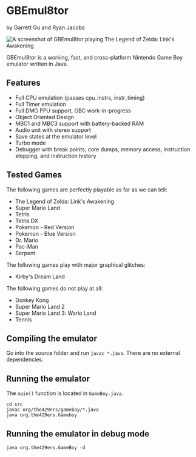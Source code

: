 # GBEmul8tor
by Garrett Gu and Ryan Jacobs

![A screenshot of GBEmul8tor playing The Legend of Zelda: Link's Awakening](https://raw.githubusercontent.com/garrettgu10/gheithboy/screenshot.png)

GBEmul8tor is a working, fast, and cross-platform Nintendo Game Boy emulator written in Java. 

## Features
- Full CPU emulation (passes cpu_instrs, instr_timing)
- Full Timer emulation
- Full DMG PPU support, GBC work-in-progress
- Object Oriented Design
- MBC1 and MBC3 support with battery-backed RAM
- Audio unit with stereo support
- Save states at the emulator level
- Turbo mode
- Debugger with break points, core dumps, memory access, instruction stepping, and instruction history

## Tested Games
The following games are perfectly playable as far as we can tell:
- The Legend of Zelda: Link's Awakening
- Super Mario Land
- Tetris
- Tetris DX
- Pokemon - Red Version
- Pokemon - Blue Version
- Dr. Mario
- Pac-Man
- Serpent

The following games play with major graphical glitches:
- Kirby's Dream Land

The following games do not play at all:
- Donkey Kong
- Super Mario Land 2
- Super Mario Land 3: Wario Land
- Tennis

## Compiling the emulator
Go into the source folder and run ```javac *.java```. There are no external dependencies.

## Running the emulator
The ```main()``` function is located in ```GameBoy.java```.
```
cd src
javac org/the429ers/gameboy/*.java
java org.the429ers.Gameboy
```

## Running the emulator in debug mode
```java org.the429ers.GameBoy -d```
